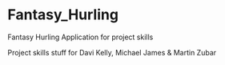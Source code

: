 Fantasy_Hurling
===============

Fantasy Hurling Application for project skills

Project skills stuff for Davi Kelly, Michael  James & Martin Zubar

